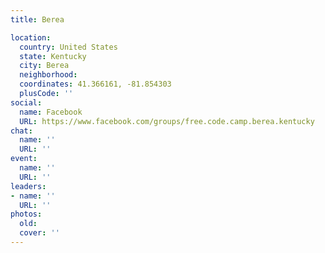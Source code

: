 ```yaml
---
title: Berea

location:
  country: United States
  state: Kentucky
  city: Berea
  neighborhood: 
  coordinates: 41.366161, -81.854303
  plusCode: ''
social:
  name: Facebook
  URL: https://www.facebook.com/groups/free.code.camp.berea.kentucky
chat:
  name: ''
  URL: ''
event:
  name: ''
  URL: ''
leaders:
- name: ''
  URL: ''
photos:
  old: 
  cover: ''
---
```

